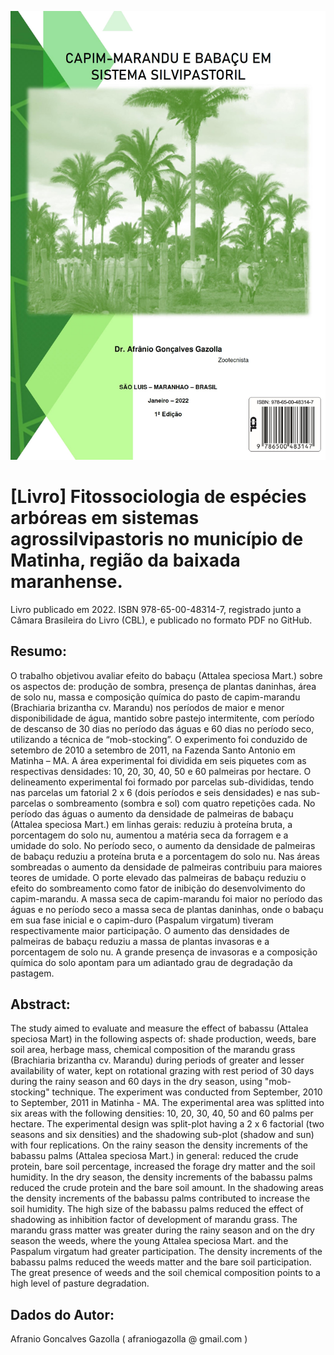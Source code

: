 ![alt text](https://github.com/afraniogazolla/livroSistemaSilvipastoril/blob/main/Capa.jpg)

# [Livro] Fitossociologia de espécies arbóreas em sistemas agrossilvipastoris no município de Matinha, região da baixada maranhense.

Livro publicado em 2022. ISBN 978-65-00-48314-7, registrado junto a Câmara Brasileira do Livro (CBL), e publicado no formato PDF no GitHub.

## Resumo:
O trabalho objetivou avaliar efeito do babaçu (Attalea speciosa Mart.) sobre os aspectos de: produção de sombra, presença de plantas daninhas, área de solo nu, massa e composição química do pasto de capim-marandu (Brachiaria brizantha cv. Marandu) nos períodos de maior e menor disponibilidade de água, mantido sobre pastejo intermitente, com período de descanso de 30 dias no período das águas e 60 dias no período seco, utilizando a técnica de “mob-stocking”. O experimento foi conduzido de setembro de 2010 a setembro de 2011, na Fazenda Santo Antonio em Matinha – MA.  A área experimental foi dividida em seis piquetes com as respectivas densidades: 10, 20, 30, 40, 50 e 60 palmeiras por hectare. O delineamento experimental foi formado por parcelas sub-divididas, tendo nas parcelas um fatorial 2 x 6 (dois períodos e seis densidades) e nas sub-parcelas o sombreamento (sombra e sol) com quatro repetições cada. No período das águas o aumento da densidade de palmeiras de babaçu (Attalea speciosa Mart.) em linhas gerais: reduziu à proteína bruta, a porcentagem do solo nu, aumentou a matéria seca da forragem e a umidade do solo. No período seco, o aumento da densidade de palmeiras de babaçu reduziu a proteína bruta e a porcentagem do solo nu. Nas áreas sombreadas o aumento da densidade de palmeiras contribuiu para maiores teores de umidade. O porte elevado das palmeiras de babaçu reduziu o efeito do sombreamento como fator de inibição do desenvolvimento do capim-marandu. A massa seca de capim-marandu foi maior no período das águas e no período seco a massa seca de plantas daninhas, onde o babaçu em sua fase inicial e o capim-duro (Paspalum virgatum) tiveram respectivamente maior participação. O aumento das densidades de palmeiras de babaçu reduziu a massa de plantas invasoras e a porcentagem de solo nu. A grande presença de invasoras e a composição química do solo apontam para um adiantado grau de degradação da pastagem.

## Abstract:
The study aimed to evaluate and measure the effect of babassu (Attalea speciosa Mart) in the following aspects of: shade production, weeds, bare soil area, herbage mass, chemical composition of the marandu grass (Brachiaria brizantha cv. Marandu) during periods of greater and lesser availability of water, kept on rotational grazing with rest period of 30 days during the rainy season and 60 days in the dry season, using "mob-stocking" technique. The experiment was conducted from September, 2010 to September, 2011 in Matinha - MA. The experimental area was splitted into six areas with the following densities: 10, 20, 30, 40, 50 and 60 palms per hectare. The experimental design was split-plot having a 2 x 6 factorial (two seasons and six densities) and the shadowing sub-plot (shadow and sun) with four replications. On the rainy season the density increments of the babassu palms (Attalea speciosa Mart.) in general: reduced the crude protein, bare soil percentage, increased the forage dry matter and the soil humidity. In the dry season, the density increments of the babassu palms reduced the crude protein and the bare soil amount. In the shadowing areas the density increments of the babassu palms contributed to increase the soil humidity. The high size of the babassu palms reduced the effect of shadowing as inhibition factor of development of marandu grass. The marandu grass matter was greater during the rainy season and on the dry season the weeds, where the young Attalea speciosa Mart. and the Paspalum virgatum had greater participation. The density increments of the babassu palms reduced the weeds matter and the bare soil participation. The great presence of weeds and the soil chemical composition points to a high level of pasture degradation.

## Dados do Autor:
Afranio Goncalves Gazolla ( afraniogazolla @ gmail.com )
